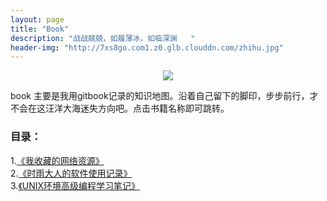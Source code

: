 ```yaml
---
layout: page
title: "Book"
description: "战战兢兢，如履薄冰，如临深渊   "
header-img: "http://7xs8go.com1.z0.glb.clouddn.com/zhihu.jpg"
---
```



<center>
    <p><img src="http://7xs8go.com1.z0.glb.clouddn.com/bigxiang.png" align="center"></p>
</center>
book 主要是我用gitbook记录的知识地图。沿着自己留下的脚印，步步前行，才不会在这汪洋大海迷失方向吧。点击书籍名称即可跳转。

### 目录：
1.[《我收藏的网络资源》](/blog/2016/06/27/一些有趣实用的网络资源/)     
2.[《时雨大人的软件使用记录》](/gbook/myapp)    
3.[《UNIX环境高级编程学习笔记》](/gbook/unix-c)



